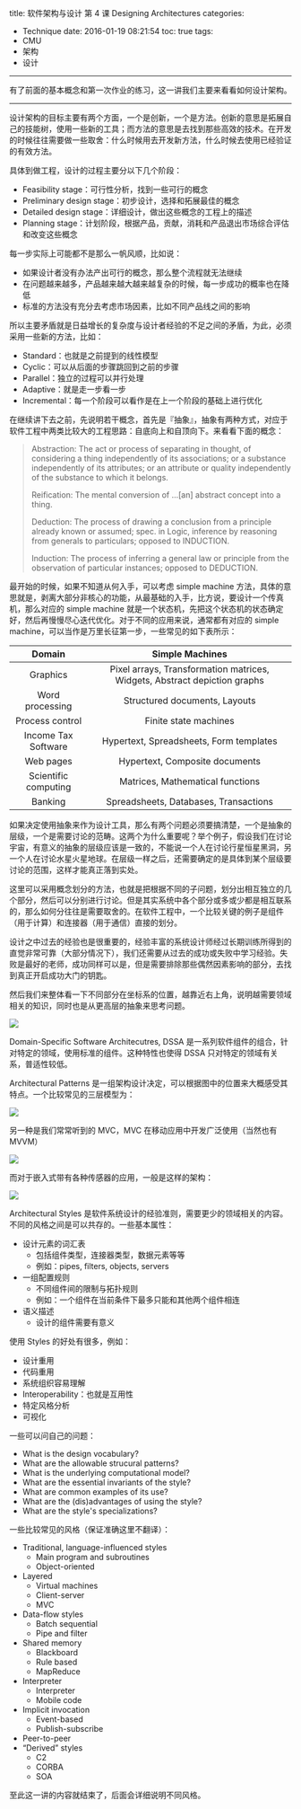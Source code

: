 title: 软件架构与设计 第 4 课 Designing Architectures
categories:
- Technique
date: 2016-01-19 08:21:54
toc: true
tags:
- CMU
- 架构
- 设计
---

有了前面的基本概念和第一次作业的练习，这一讲我们主要来看看如何设计架构。

<!-- more -->

---

设计架构的目标主要有两个方面，一个是创新，一个是方法。创新的意思是拓展自己的技能树，使用一些新的工具；而方法的意思是去找到那些高效的技术。在开发的时候往往需要做一些取舍：什么时候用去开发新方法，什么时候去使用已经验证的有效方法。

具体到做工程，设计的过程主要分以下几个阶段：

+ Feasibility stage：可行性分析，找到一些可行的概念
+ Preliminary design stage：初步设计，选择和拓展最佳的概念
+ Detailed design stage：详细设计，做出这些概念的工程上的描述
+ Planning stage：计划阶段，根据产品，贡献，消耗和产品退出市场综合评估和改变这些概念

每一步实际上可能都不是那么一帆风顺，比如说：

+ 如果设计者没有办法产出可行的概念，那么整个流程就无法继续
+ 在问题越来越多，产品越来越大越来越复杂的时候，每一步成功的概率也在降低
+ 标准的方法没有充分去考虑市场因素，比如不同产品线之间的影响

所以主要矛盾就是日益增长的复杂度与设计者经验的不足之间的矛盾，为此，必须采用一些新的方法，比如：

+ Standard：也就是之前提到的线性模型
+ Cyclic：可以从后面的步骤跳回到之前的步骤
+ Parallel：独立的过程可以并行处理
+ Adaptive：就是走一步看一步
+ Incremental：每一个阶段可以看作是在上一个阶段的基础上进行优化

在继续讲下去之前，先说明若干概念，首先是『抽象』，抽象有两种方式，对应于软件工程中两类比较大的工程思路：自底向上和自顶向下。来看看下面的概念：

> Abstraction: The act or process of separating in thought, of considering a thing independently of its associations; or a substance independently of its attributes; or an attribute or quality independently of the substance to which it belongs.
> 
> Reification: The mental conversion of ...[an] abstract concept into a thing.
> 
> Deduction: The process of drawing a conclusion from a principle already known or assumed; spec. in Logic, inference by reasoning from generals to particulars; opposed to INDUCTION.
> 
> Induction: The process of inferring a general law or principle from the observation of particular instances; opposed to DEDUCTION.

最开始的时候，如果不知道从何入手，可以考虑 simple machine 方法，具体的意思就是，剥离大部分非核心的功能，从最基础的入手，比方说，要设计一个传真机，那么对应的 simple machine 就是一个状态机，先把这个状态机的状态确定好，然后再慢慢尽心迭代优化。对于不同的应用来说，通常都有对应的 simple machine，可以当作是万里长征第一步，一些常见的如下表所示：

Domain | Simple Machines
:--: | :--:
Graphics | Pixel arrays, Transformation matrices, Widgets, Abstract depiction graphs
Word processing | Structured documents, Layouts
Process control | Finite state machines
Income Tax Software | Hypertext, Spreadsheets, Form templates
Web pages | Hypertext, Composite documents
Scientific computing | Matrices, Mathematical functions
Banking | Spreadsheets, Databases, Transactions

如果决定使用抽象来作为设计工具，那么有两个问题必须要搞清楚，一个是抽象的层级，一个是需要讨论的范畴。这两个为什么重要呢？举个例子，假设我们在讨论宇宙，有意义的抽象的层级应该是一致的，不能说一个人在讨论行星恒星黑洞，另一个人在讨论水星火星地球。在层级一样之后，还需要确定的是具体到某个层级要讨论的范围，这样才能真正落到实处。

这里可以采用概念划分的方法，也就是把根据不同的子问题，划分出相互独立的几个部分，然后可以分别进行讨论。但是其实系统中各个部分或多或少都是相互联系的，那么如何分往往是需要取舍的。在软件工程中，一个比较关键的例子是组件（用于计算）和连接器（用于通信）直接的划分。

设计之中过去的经验也是很重要的，经验丰富的系统设计师经过长期训练所得到的直觉非常可靠（大部分情况下），我们还需要从过去的成功或失败中学习经验。失败是最好的老师，成功同样可以是，但是需要排除那些偶然因素影响的部分，去找到真正开启成功大门的钥匙。

然后我们来整体看一下不同部分在坐标系的位置，越靠近右上角，说明越需要领域相关的知识，同时也是从更高层的抽象来思考问题。

![](/images/14532127643541.jpg)

Domain-Specific Software Architecutres, DSSA 是一系列软件组件的组合，针对特定的领域，使用标准的组件。这种特性也使得 DSSA 只对特定的领域有关系，普适性较低。

Architectural Patterns 是一组架构设计决定，可以根据图中的位置来大概感受其特点。一个比较常见的三层模型为：

![](/images/14532130749730.jpg)

另一种是我们常常听到的 MVC，MVC 在移动应用中开发广泛使用（当然也有 MVVM）

![](/images/14532131812505.jpg)

而对于嵌入式带有各种传感器的应用，一般是这样的架构：

![](/images/14532132171147.jpg)

Architectural Styles 是软件系统设计的经验准则，需要更少的领域相关的内容。不同的风格之间是可以共存的。一些基本属性：

+ 设计元素的词汇表
	+ 包括组件类型，连接器类型，数据元素等等
	+ 例如：pipes, filters, objects, servers
+ 一组配置规则
	+ 不同组件间的限制与拓扑规则
	+ 例如：一个组件在当前条件下最多只能和其他两个组件相连
+ 语义描述
	+ 设计的组件需要有意义

使用 Styles 的好处有很多，例如：

+ 设计重用
+ 代码重用
+ 系统组织容易理解
+ Interoperability：也就是互用性
+ 特定风格分析
+ 可视化

一些可以问自己的问题：

+ What is the design vocabulary?
+ What are the allowable strucural patterns?
+ What is the underlying computational model?
+ What are the essential invariants of the style?
+ What are common examples of its use?
+ What are the (dis)advantages of using the style?
+ What are the style's specializations?

一些比较常见的风格（保证准确这里不翻译）：

+ Traditional, language-influenced styles
	+ Main program and subroutines
	+ Object-oriented
+ Layered
	+ Virtual machines
	+ Client-server
	+ MVC
+ Data-flow styles
	+ Batch sequential
	+ Pipe and filter
+ Shared memory
	+ Blackboard
	+ Rule based
	+ MapReduce
+ Interpreter
	+ Interpreter
	+ Mobile code
+ Implicit invocation
	+ Event-based
	+ Publish-subscribe
+ Peer-to-peer 
+ “Derived” styles 
	+ C2
	+ CORBA
	+ SOA

至此这一讲的内容就结束了，后面会详细说明不同风格。

